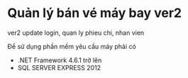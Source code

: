 # Quản lý bán vé máy bay ver2
ver2 update login, quan ly phieu chi, nhan vien

Để sử dụng phần mềm yêu cầu máy phải có 
- .NET Framework 4.6.1 trở lên
- SQL SERVER EXPRESS 2012


